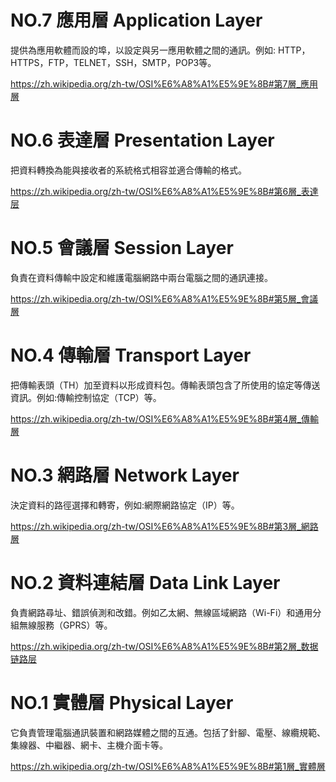 #



# NO.7 應用層 Application Layer

提供為應用軟體而設的埠，以設定與另一應用軟體之間的通訊。例如: HTTP，HTTPS，FTP，TELNET，SSH，SMTP，POP3等。

https://zh.wikipedia.org/zh-tw/OSI%E6%A8%A1%E5%9E%8B#第7層_應用層

# NO.6 表達層 Presentation Layer

把資料轉換為能與接收者的系統格式相容並適合傳輸的格式。

https://zh.wikipedia.org/zh-tw/OSI%E6%A8%A1%E5%9E%8B#第6層_表達层

# NO.5 會議層 Session Layer

負責在資料傳輸中設定和維護電腦網路中兩台電腦之間的通訊連接。

https://zh.wikipedia.org/zh-tw/OSI%E6%A8%A1%E5%9E%8B#第5層_會議層

# NO.4 傳輸層 Transport Layer

把傳輸表頭（TH）加至資料以形成資料包。傳輸表頭包含了所使用的協定等傳送資訊。例如:傳輸控制協定（TCP）等。

https://zh.wikipedia.org/zh-tw/OSI%E6%A8%A1%E5%9E%8B#第4層_傳輸層
# NO.3 網路層 Network Layer

決定資料的路徑選擇和轉寄，例如:網際網路協定（IP）等。

https://zh.wikipedia.org/zh-tw/OSI%E6%A8%A1%E5%9E%8B#第3層_網路層

# NO.2 資料連結層 Data Link Layer

負責網路尋址、錯誤偵測和改錯。例如乙太網、無線區域網路（Wi-Fi）和通用分組無線服務（GPRS）等。

https://zh.wikipedia.org/zh-tw/OSI%E6%A8%A1%E5%9E%8B#第2層_数据链路层

# NO.1 實體層 Physical Layer

它負責管理電腦通訊裝置和網路媒體之間的互通。包括了針腳、電壓、線纜規範、集線器、中繼器、網卡、主機介面卡等。

https://zh.wikipedia.org/zh-tw/OSI%E6%A8%A1%E5%9E%8B#第1層_實體層



























